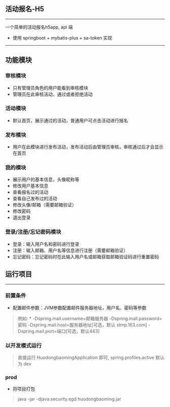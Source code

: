 ## 活动报名-H5

***

一个简单的活动报名h5app, api 端

* 使用 springboot + mybatis-plus + sa-token 实现

***

## 功能模块

### 审核模块

* 只有管理员角色的用户能看到审核模块
* 管理员在此审核活动，通过或者拒绝活动

### 活动模块

* 默认首页，展示通过的活动，普通用户可点击活动进行报名

### 发布模块

* 用户在此模块进行发布活动，发布活动后由管理员审核，审核通过后才会显示在首页

### 我的模块

* 展示用户的基本信息，头像昵称等
* 修改用户基本信息
* 查看报名过的活动
* 查看自己发布过的活动
* 修改头像/邮箱（需要邮箱验证）
* 修改密码
* 退出登录

### 登录/注册/忘记密码模块

* 登录：输入用户名和密码进行登录
* 注册：输入邮箱、用户名等信息进行注册（需要邮箱验证）
* 忘记密码：忘记密码时在此输入用户名或邮箱获取邮箱验证码进行重置密码

## 运行项目

***

### 前置条件

* 配置邮件参数：JVM参数配置邮件服务器地址，用户名、密码等参数

> 例如: * -Dspring.mail.username=邮箱服务器 -Dspring.mail.password=密码
> -Dspring.mail.host=服务器地址[可选，默认 stmp.163.com] -Dspring.mail.port=端口[可选，默认443]

### 以开发模式运行

> 直接运行 HuodongbaomingApplication 即可, spring.profiles.active 默认为 dev

### prod

* 将项目打包

> java -jar -djava.security.egd huodongbaoming.jar


